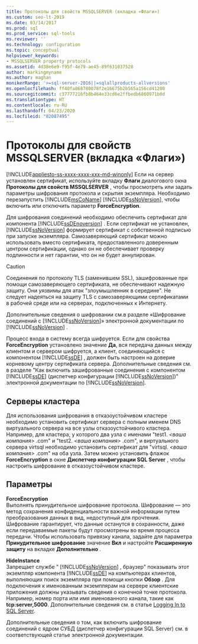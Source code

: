 ```yaml
---
title: Протоколы для свойств MSSQLSERVER (вкладка «Флаги»)
ms.custom: seo-lt-2019
ms.date: 03/14/2017
ms.prod: sql
ms.prod_service: sql-tools
ms.reviewer: ''
ms.technology: configuration
ms.topic: conceptual
helpviewer_keywords:
- MSSQLSERVER property protocols
ms.assetid: 4d38e6e9-f95f-4e79-ae45-89f631037528
author: markingmyname
ms.author: maghan
monikerRange: '>=sql-server-2016||=sqlallproducts-allversions'
ms.openlocfilehash: ff40fa868780078f2e16675b2b565a156cd41200
ms.sourcegitcommit: c37777216fb8b464e33cd6e2ffbedb6860971b0d
ms.translationtype: HT
ms.contentlocale: ru-RU
ms.lasthandoff: 04/23/2020
ms.locfileid: "82087495"
---
```

# <a name="protocols-for-mssqlserver-properties-flags-tab"></a>Протоколы для свойств MSSQLSERVER (вкладка «Флаги»)
[!INCLUDE[appliesto-ss-xxxx-xxxx-xxx-md-winonly](../../includes/appliesto-ss-xxxx-xxxx-xxx-md-winonly.md)]
  Если на сервер установлен сертификат, используйте вкладку **Флаги** диалогового окна **Протоколы для свойств MSSQLSERVER** , чтобы просмотреть или задать параметры шифрования протокола и скрытия экземпляра. Необходимо перезапустить [!INCLUDE[msCoName](../../includes/msconame-md.md)] [!INCLUDE[ssNoVersion](../../includes/ssnoversion-md.md)], чтобы включить или отключить параметр **ForceEncryption**.  
  
 Для шифрования соединений необходимо обеспечить сертификат для компонента [!INCLUDE[ssDEnoversion](../../includes/ssdenoversion-md.md)] . Если сертификат не установлен, [!INCLUDE[ssNoVersion](../../includes/ssnoversion-md.md)] формирует сертификат с собственной подписью при запуске экземпляра. Самозаверяющий сертификат можно использовать вместо сертификата, предоставленного доверенным центром сертификации, однако он не обеспечивает проверку подлинности и нет гарантии, что он не будет аннулирован.  
  
> [!CAUTION]  
>  Соединения по протоколу TLS (заменившем SSL), зашифрованные при помощи самозаверяющего сертификата, не обеспечивают надежную защиту. Они уязвимы для атак "злоумышленник в середине". Не следует надеяться на защиту TLS с самозаверяющими сертификатами в рабочей среде или на серверах, подключенных к Интернету.  
  
 Дополнительные сведения о шифровании см.в разделе «Шифрование соединений с [!INCLUDE[ssNoVersion](../../includes/ssnoversion-md.md)]» электронной документации по [!INCLUDE[ssNoVersion](../../includes/ssnoversion-md.md)] .  
  
 Процесс входа в систему всегда шифруется. Если для свойства **ForceEncryption** установлено значение **Да**, вся передача данных между клиентом и сервером шифруется, а клиент, соединяющийся с компонентом [!INCLUDE[ssDE](../../includes/ssde-md.md)] , должен быть настроен на доверие корневому центру сертификата сервера. Дополнительные сведения см. в разделе "Как включить зашифрованные соединения с компонентом [!INCLUDE[ssDE](../../includes/ssde-md.md)] (диспетчер конфигурации [!INCLUDE[ssNoVersion](../../includes/ssnoversion-md.md)])" электронной документации по [!INCLUDE[ssNoVersion](../../includes/ssnoversion-md.md)].  
  
## <a name="cluster-servers"></a>Серверы кластера  
 Для использования шифрования в отказоустойчивом кластере необходимо установить сертификат сервера с полным именем DNS виртуального сервера на все узлы отказоустойчивого кластера. Например, для кластера, у которого два узла с именами "test1. *\<ваша компания>* .com" и "test2. *\<ваша компания>* .com", и виртуального сервера virtsql необходимо установить сертификат для "virtsql. *\<ваша компания>* .com" на оба узла. Затем можно установить флажок **ForceEncryption** в окне **Диспетчер конфигурации SQL Server** , чтобы настроить шифрование в отказоустойчивом кластере.  
  
## <a name="options"></a>Параметры  
 **ForceEncryption**  
 Выполнять принудительное шифрование протокола. Шифрование — это метод сохранения конфиденциальности важной информации путем преобразования данных в вид, недоступный для прочтения. Шифрование гарантирует, что данные останутся в сохранности, даже если передаваемые пакеты будут просмотрены во время процесса передачи. Чтобы использовать привязку канала, задайте для параметра **Принудительное шифрование** значение **Вкл** и настройте **Расширенную защиту** на вкладке **Дополнительно** .  
  
 **HideInstance**  
 Запрещает службе " [!INCLUDE[ssNoVersion](../../includes/ssnoversion-md.md)] , браузер" показывать этот экземпляр компонента [!INCLUDE[ssDE](../../includes/ssde-md.md)] на компьютерах клиентов, выполняющих поиск экземпляра при помощи кнопки **Обзор** . Для подключения к именованным экземплярам на сервере клиентские приложения должны указывать сведения о конечной точке протокола. Например, номер порта или имя именованного канала, такие как **tcp:server,5000**. Дополнительные сведения см. в статье [Logging In to SQL Server](../../database-engine/configure-windows/logging-in-to-sql-server.md).  
  
 Дополнительные сведения о том, как включить шифрование соединений с ядром СУБД (диспетчер конфигурации SQL Server) см. в соответствующей статье электронной документации.  
  
  
